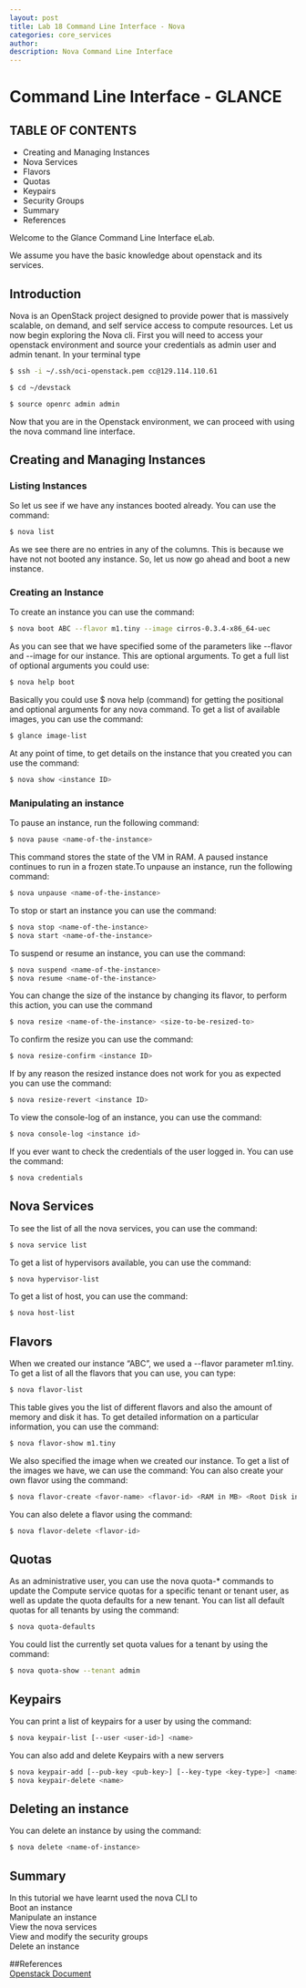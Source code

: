 ```yaml
---
layout: post
title: Lab 18 Command Line Interface - Nova
categories: core_services
author: 
description: Nova Command Line Interface
---
```


# Command Line Interface - GLANCE 

## TABLE OF CONTENTS

* Creating and Managing Instances
* Nova Services
* Flavors
* Quotas
* Keypairs
* Security Groups
* Summary
* References

Welcome to the Glance Command Line Interface eLab. 

We assume you have the basic knowledge about openstack and its services. 

## Introduction 

Nova is an OpenStack project designed to provide power that is massively scalable, on demand, and self service access to compute resources. 
Let us now begin exploring the Nova cli. First you will need to access your openstack environment and source your credentials as admin user and admin tenant. 
In your terminal type 

```sh
$ ssh -i ~/.ssh/oci-openstack.pem cc@129.114.110.61
```
```sh
$ cd ~/devstack
```
```sh
$ source openrc admin admin
```

Now that you are in the Openstack environment, we can proceed with using the nova command line interface.
## Creating and Managing Instances
### Listing Instances
So let us see if we have any instances booted already. You can use the command:
```sh
$ nova list
```
As we see there are no entries in any of the columns. This is because we have not not booted any instance. So, let us now go ahead and boot a new instance. 

### Creating an Instance
To create an instance you can use the command:
```sh
$ nova boot ABC --flavor m1.tiny --image cirros-0.3.4-x86_64-uec
```
As you can see that we have specified some of the parameters like --flavor and --image for our instance. This are optional arguments. To get a full list of optional arguments you could use:
```sh
$ nova help boot
```
Basically you could use $ nova help (command) for getting the positional and optional arguments for any nova command.
To get a list of available images, you can use the command:
```sh
$ glance image-list
```
At any point of time, to get details on the instance that you created you can use the command:
```sh
$ nova show <instance ID>
```
### Manipulating an instance
To pause an instance, run the following command:
```sh
$ nova pause <name-of-the-instance>
```
This command stores the state of the VM in RAM. A paused instance continues to run in a frozen state.To unpause an instance, run the following command:
```sh
$ nova unpause <name-of-the-instance>
```
To stop or start an instance you can use the command:
```sh
$ nova stop <name-of-the-instance>
$ nova start <name-of-the-instance>
```
To suspend or resume an instance, you can use the command:
```sh
$ nova suspend <name-of-the-instance>
$ nova resume <name-of-the-instance>
```
You can change the size of the instance by changing its flavor, to perform this action, you can use the command
```sh
$ nova resize <name-of-the-instance> <size-to-be-resized-to>
```
To confirm the resize you can use the command:
```sh
$ nova resize-confirm <instance ID>
```
If by any reason the resized instance does not work for you as expected you can use the command:
```sh
$ nova resize-revert <instance ID> 
```
To view the console-log of an instance, you can use the command:
```sh
$ nova console-log <instance id>
```
If you ever want to check the credentials of the user logged in. You can use the command:
```sh
$ nova credentials
```
## Nova Services
To see the list of all the nova services, you can use the command:
```sh
$ nova service list
```
To get a list of hypervisors available, you can use the command:
```sh
$ nova hypervisor-list
```
To get a list of host, you can use the command:
```sh
$ nova host-list
```
## Flavors
When we created our instance “ABC”, we used a --flavor parameter m1.tiny. To get a list of all the flavors that you can use, you can type:
```sh
$ nova flavor-list
```
This table gives you the list of different flavors and also the amount of memory and disk it has. To get detailed information on a particular information, you can use the command:
```sh
$ nova flavor-show m1.tiny
```
We also specified the image when we created our instance. To get a list of the images we have, we can use the command:
You can also create your own flavor using the command:
``` sh
$ nova flavor-create <favor-name> <flavor-id> <RAM in MB> <Root Disk in GB> <VCPU>
```
You can also delete a flavor using the command:
``` sh
$ nova flavor-delete <flavor-id>
```
## Quotas
As an administrative user, you can use the nova quota-* commands to update the Compute service quotas for a specific tenant or tenant user, as well as update the quota defaults for a new tenant.
You can list all default quotas for all tenants by using the command:
``` sh
$ nova quota-defaults
```
You could list the currently set quota values for a tenant by using the command:
``` sh
$ nova quota-show --tenant admin
```

## Keypairs
You can print a list of keypairs for a user by using the command:
``` sh
$ nova keypair-list [--user <user-id>] <name>
```
You can also add and delete Keypairs with a new servers
``` sh
$ nova keypair-add [--pub-key <pub-key>] [--key-type <key-type>] <name>
$ nova keypair-delete <name>
```
## Deleting an instance
You can delete an instance by using the command:
``` sh
$ nova delete <name-of-instance>
```

## Summary
In this tutorial we have learnt used the nova CLI to  
Boot an instance   
Manipulate an instance  
View the nova services   
View and modify the security groups  
Delete an instance

##References   
[Openstack Document](http://docs.openstack.org/cli-reference/nova.html)
